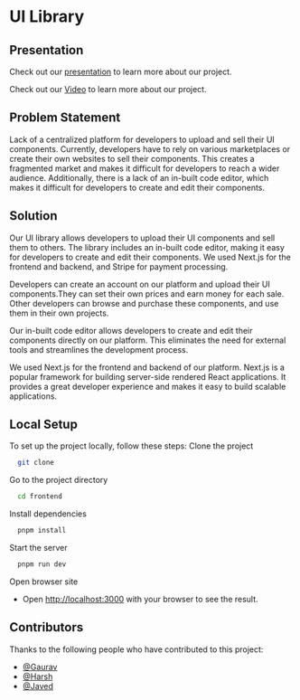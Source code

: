 
# UI Library

## Presentation

Check out our [presentation](https://pitch.com/public/a3ad8c82-7ea2-4204-948d-2aa67b7b049e) to learn more about our project.

Check out our [Video](https://www.youtube.com/watch?v=ATLbX7zDLDs) to learn more about our project.

## Problem Statement
Lack of a centralized platform for developers to upload and sell their UI components. Currently, developers have to rely on various marketplaces or create their own websites to sell their components. This creates a fragmented market and makes it difficult for developers to reach a wider audience. Additionally, there is a lack of an in-built code editor, which makes it difficult for developers to create and edit their components. 

## Solution

Our UI library allows developers to upload their UI components and sell them to others. The library includes an in-built code editor, making it easy for developers to create and edit their components. We used Next.js for the frontend and backend, and Stripe for payment processing.

Developers can create an account on our platform and upload their UI components.They can set their own prices and earn money for each sale. Other developers can browse and purchase these components, and use them in their own projects.

Our in-built code editor allows developers to create and edit their components directly on our platform. This eliminates the need for external tools and streamlines the development process.

We used Next.js for the frontend and backend of our platform. Next.js is a popular framework for building server-side rendered React applications. It provides a great developer experience and makes it easy to build scalable applications.


## Local Setup

To set up the project locally, follow these steps:
Clone the project

```bash
  git clone
```

Go to the project directory

```bash
  cd frontend
```

Install dependencies

```bash
  pnpm install
```

Start the server

```bash
  pnpm run dev
```

Open browser site
- Open [http://localhost:3000](http://localhost:3000) with your browser to see the result.


## Contributors

Thanks to the following people who have contributed to this project:


- [@Gaurav](https://www.github.com/kratos-respawned)
- [@Harsh](https://www.github.com/Harsh-uu)
- [@Javed](https://www.github.com/mdansarijaved)
